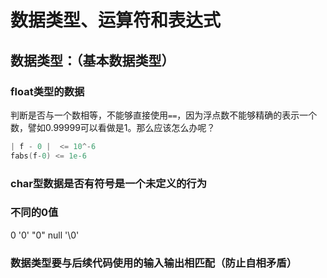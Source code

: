 # 数据类型、运算符和表达式

## 数据类型：（基本数据类型）

### float类型的数据

判断是否与一个数相等，不能够直接使用`==`，因为浮点数不能够精确的表示一个数，譬如0.99999可以看做是1。那么应该怎么办呢？

``` c
| f - 0 |  <= 10^-6 
fabs(f-0) <= 1e-6
```

### char型数据是否有符号是一个未定义的行为

### 不同的0值

0 '0' "0" null '\0'

### 数据类型要与后续代码使用的输入输出相匹配（防止自相矛盾）

